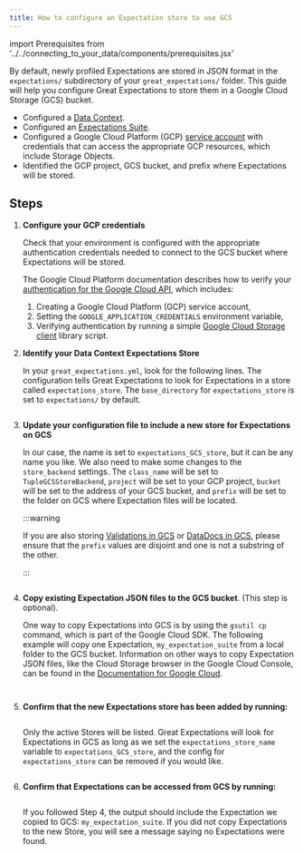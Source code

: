 ```yaml
---
title: How to configure an Expectation store to use GCS
---
```

import Prerequisites from '../../connecting_to_your_data/components/prerequisites.jsx'

By default, newly profiled Expectations are stored in JSON format in the ``expectations/`` subdirectory of your ``great_expectations/`` folder.  This guide will help you configure Great Expectations to store them in a Google Cloud Storage (GCS) bucket.

<Prerequisites>

- Configured a [Data Context](../../../tutorials/getting_started/initialize_a_data_context.md).
- Configured an [Expectations Suite](../../../tutorials/getting_started/create_your_first_expectations.md).
- Configured a Google Cloud Platform (GCP) [service account](https://cloud.google.com/iam/docs/service-accounts) with credentials that can access the appropriate GCP resources, which include Storage Objects.
- Identified the GCP project, GCS bucket, and prefix where Expectations will be stored.

</Prerequisites>

Steps
-----

1. **Configure your GCP credentials**

    Check that your environment is configured with the appropriate authentication credentials needed to connect to the GCS bucket where Expectations will be stored.

    The Google Cloud Platform documentation describes how to verify your [authentication for the Google Cloud API](https://cloud.google.com/docs/authentication/getting-started), which includes:

    1. Creating a Google Cloud Platform (GCP) service account,
    2. Setting the ``GOOGLE_APPLICATION_CREDENTIALS`` environment variable,
    3. Verifying authentication by running a simple [Google Cloud Storage client](https://cloud.google.com/storage/docs/reference/libraries) library script.

2. **Identify your Data Context Expectations Store**

    In your ``great_expectations.yml``, look for the following lines.  The configuration tells Great Expectations to look for Expectations in a store called ``expectations_store``. The ``base_directory`` for ``expectations_store`` is set to ``expectations/`` by default.

    ```yaml file=../../../../tests/integration/docusaurus/setup/configuring_metadata_stores/how_to_configure_an_expectation_store_in_gcs.py#L29-L36
    ```


3. **Update your configuration file to include a new store for Expectations on GCS**

    In our case, the name is set to ``expectations_GCS_store``, but it can be any name you like.  We also need to make some changes to the ``store_backend`` settings.  The ``class_name`` will be set to ``TupleGCSStoreBackend``, ``project`` will be set to your GCP project, ``bucket`` will be set to the address of your GCS bucket, and ``prefix`` will be set to the folder on GCS where Expectation files will be located.

    :::warning

    If you are also storing [Validations in GCS](./how_to_configure_a_validation_result_store_in_gcs.md) or [DataDocs in GCS](../configuring_data_docs/how_to_host_and_share_data_docs_on_gcs), please ensure that the ``prefix`` values are disjoint and one is not a substring of the other.

    :::

    ```yaml file=../../../../tests/integration/docusaurus/setup/configuring_metadata_stores/how_to_configure_an_expectation_store_in_gcs.py#L44-L53
    ```


4. **Copy existing Expectation JSON files to the GCS bucket**. (This step is optional).

    One way to copy Expectations into GCS is by using the ``gsutil cp`` command, which is part of the Google Cloud SDK. The following example will copy one Expectation, ``my_expectation_suite`` from a local folder to the GCS bucket. Information on other ways to copy Expectation JSON files, like the Cloud Storage browser in the Google Cloud Console, can be found in the [Documentation for Google Cloud](https://cloud.google.com/storage/docs/uploading-objects).

    ```bash file=../../../../tests/integration/docusaurus/setup/configuring_metadata_stores/how_to_configure_an_expectation_store_in_gcs.py#L87
    ```
   
    ```bash file=../../../../tests/integration/docusaurus/setup/configuring_metadata_stores/how_to_configure_an_expectation_store_in_gcs.py#L116
    ```


5. **Confirm that the new Expectations store has been added by running:**

    ```bash file=../../../../tests/integration/docusaurus/setup/configuring_metadata_stores/how_to_configure_an_expectation_store_in_gcs.py#L123
    ```
   
    Only the active Stores will be listed. Great Expectations will look for Expectations in GCS as long as we set the ``expectations_store_name`` variable to ``expectations_GCS_store``, and the config for ``expectations_store`` can be removed if you would like.

    ```bash file=../../../../tests/integration/docusaurus/setup/configuring_metadata_stores/how_to_configure_an_expectation_store_in_gcs.py#L132-L138
    ```


6. **Confirm that Expectations can be accessed from GCS by running:**

    ```bash file=../../../../tests/integration/docusaurus/setup/configuring_metadata_stores/how_to_configure_an_expectation_store_in_gcs.py#L148
    ```

    If you followed Step 4, the output should include the Expectation we copied to GCS: ``my_expectation_suite``. If you did not copy Expectations to the new Store, you will see a message saying no Expectations were found.

    ```bash file=../../../../tests/integration/docusaurus/setup/configuring_metadata_stores/how_to_configure_an_expectation_store_in_gcs.py#L157-L158
    ```
